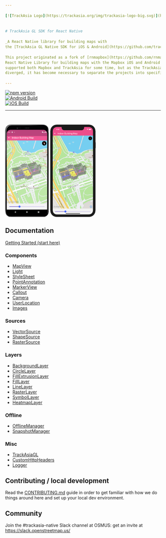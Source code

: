 ```yaml
---

[![TrackAsia Logo](https://trackasia.org/img/trackasia-logo-big.svg)](https://trackasia.org)


# TrackAsia GL SDK for React Native

_A React Native library for building maps with   
the [TrackAsia GL Native SDK for iOS & Android](https://github.com/track-asia/trackasia-gl-native)_.

This project originated as a fork of [rnmapbox](https://github.com/rnmapbox/maps), a community-maintained
React Native Library for building maps with the Mapbox iOS and Android mobile SDKs. The original product
supported both Mapbox and TrackAsia for some time, but as the TrackAsia and Mapbox SDKs have
diverged, it has become necessary to separate the projects into specific wrappers by underlying renderer.

---
```


[![npm version](https://badge.fury.io/js/%40trackasia%2Ftrackasia-react-native.svg)](https://badge.fury.io/js/%40trackasia%2Ftrackasia-react-native)  
[![Android Build](https://github.com/track-asia/trackasia-react-native/actions/workflows/android-actions.yml/badge.svg)](https://github.com/track-asia/trackasia-react-native/actions/workflows/android-actions.yml)  
[![iOS Build](https://github.com/track-asia/trackasia-react-native/actions/workflows/ios-actions.yml/badge.svg)](https://github.com/track-asia/trackasia-react-native/actions/workflows/ios-actions.yml)  

---

<br>

<img src="./assets/indoor_building_map_android.png"
     alt="Indoor Building Map Android"
     height="300"
      />
<img src="./assets/indoor_building_map_ios.png"
     alt="Indoor Building Map iOS"
     height="300"
      />

## Documentation

[Getting Started (start here)](/docs/GettingStarted.md)

### Components

- [MapView](/docs/MapView.md)
- [Light](/docs/Light.md)
- [StyleSheet](/docs/StyleSheet.md)
- [PointAnnotation](/docs/PointAnnotation.md)
- [MarkerView](/docs/MarkerView.md)
- [Callout](/docs/Callout.md)
- [Camera](docs/Camera.md)
- [UserLocation](docs/UserLocation.md)
- [Images](docs/Images.md)

### Sources

- [VectorSource](/docs/VectorSource.md)
- [ShapeSource](/docs/ShapeSource.md)
- [RasterSource](/docs/RasterSource.md)

### Layers

- [BackgroundLayer](/docs/BackgroundLayer.md)
- [CircleLayer](/docs/CircleLayer.md)
- [FillExtrusionLayer](/docs/FillExtrusionLayer.md)
- [FillLayer](/docs/FillLayer.md)
- [LineLayer](/docs/LineLayer.md)
- [RasterLayer](/docs/RasterLayer.md)
- [SymbolLayer](/docs/SymbolLayer.md)
- [HeatmapLayer](/docs/HeatmapLayer.md)

### Offline

- [OfflineManager](/docs/OfflineManager.md)
- [SnapshotManager](/docs/snapshotManager.md)

### Misc

- [TrackAsiaGL](/docs/TrackAsiaGL.md)
- [CustomHttpHeaders](/docs/CustomHttpHeaders.md)
- [Logger](/docs/Logger.md)

## Contributing / local development

Read the [CONTRIBUTING.md](CONTRIBUTING.md) guide in order to get familiar with how we do things around here and
set up your local dev environment.

## Community

Join the #trackasia-native Slack channel at OSMUS: get an invite at https://slack.openstreetmap.us/
